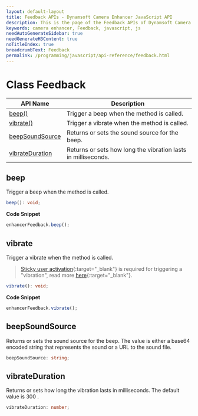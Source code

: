 ```yaml
---
layout: default-layout
title: Feedback APIs - Dynamsoft Camera Enhancer JavaScript API
description: This is the page of the Feedback APIs of Dynamsoft Camera Enhancer JavaScript SDK.
keywords: camera enhancer, Feedback, javascript, js
needAutoGenerateSidebar: true
needGenerateH3Content: true
noTitleIndex: true
breadcrumbText: Feedback
permalink: /programming/javascript/api-reference/feedback.html
---
```


# Class Feedback

| API Name                            | Description                                                   |
| ----------------------------------- | ------------------------------------------------------------- |
| [beep()](#beep)                     | Trigger a beep when the method is called.                     |
| [vibrate()](#vibrate)               | Trigger a vibrate when the method is called.                  |
| [beepSoundSource](#beepsoundsource) | Returns or sets the sound source for the beep.                |
| [vibrateDuration](#vibrateduration) | Returns or sets how long the vibration lasts in milliseconds. |

## beep

Trigger a beep when the method is called.

```typescript
beep(): void;
```

**Code Snippet**

```javascript
enhancerFeedback.beep();
```

## vibrate

Trigger a vibrate when the method is called.

> [Sticky user activation](https://developer.mozilla.org/en-US/docs/Web/Security/User_activation){:target="_blank"} is required for triggering a "vibration", read more [here](https://developer.mozilla.org/en-US/docs/Web/API/Navigator/vibrate#security){:target="_blank"}.

```typescript
vibrate(): void;
```

**Code Snippet**

```javascript
enhancerFeedback.vibrate();
```

## beepSoundSource

Returns or sets the sound source for the beep. The value is either a base64 encoded string that represents the sound or a URL to the sound file.

```typescript
beepSoundSource: string;
```

## vibrateDuration

Returns or sets how long the vibration lasts in milliseconds. The default value is 300 .

```typescript
vibrateDuration: number;
```
